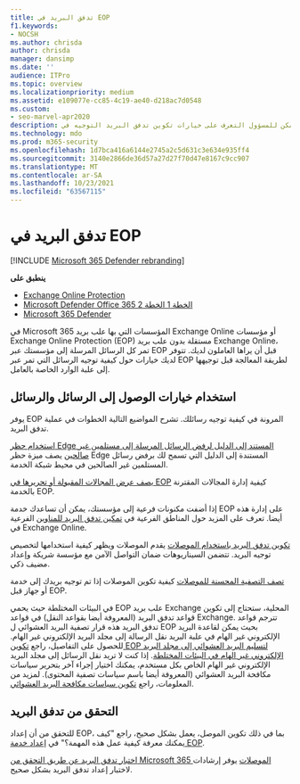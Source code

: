 ```yaml
---
title: تدفق البريد في EOP
f1.keywords:
- NOCSH
ms.author: chrisda
author: chrisda
manager: dansimp
ms.date: ''
audience: ITPro
ms.topic: overview
ms.localizationpriority: medium
ms.assetid: e109077e-cc85-4c19-ae40-d218ac7d0548
ms.custom:
- seo-marvel-apr2020
description: يمكن للمسؤول التعرف على خيارات تكوين تدفق البريد التوجيه في Exchange Online Protection (EOP).
ms.technology: mdo
ms.prod: m365-security
ms.openlocfilehash: 1d7bca416a6144e2745a2c5d631c3e634e935ff4
ms.sourcegitcommit: 3140e2866de36d57a27d27f70d47e8167c9cc907
ms.translationtype: MT
ms.contentlocale: ar-SA
ms.lasthandoff: 10/23/2021
ms.locfileid: "63567115"
---
```

# <a name="mail-flow-in-eop"></a>تدفق البريد في EOP

[!INCLUDE [Microsoft 365 Defender rebranding](../includes/microsoft-defender-for-office.md)]

**ينطبق على**
- [Exchange Online Protection](exchange-online-protection-overview.md)
- [Microsoft Defender Office 365 الخطة 1 الخطة 2](defender-for-office-365.md)
- [Microsoft 365 Defender](../defender/microsoft-365-defender.md)

في Microsoft 365 المؤسسات التي بها علب بريد Exchange Online أو مؤسسات Exchange Online Protection (EOP) مستقلة بدون علب بريد Exchange Online، تمر كل الرسائل المرسلة إلى مؤسستك عبر EOP قبل أن يراها العاملون لديك. تتوفر لديك خيارات حول كيفية توجيه الرسائل التي تمر عبر EOP لطريقة المعالجة قبل توجيهها إلى علبة الوارد الخاصة بالعامل.

## <a name="working-with-messages-and-message-access-options"></a>استخدام خيارات الوصول إلى الرسائل والرسائل

يوفر EOP المرونة في كيفية توجيه رسائلك. تشرح المواضيع التالية الخطوات في عملية تدفق البريد.

[استخدام حظر Edge المستند إلى الدليل لرفض الرسائل المرسلة إلى مستلمين غير صالحين](/exchange/mail-flow-best-practices/use-directory-based-edge-blocking) يصف ميزة حظر Edge المستندة إلى الدليل التي تسمح لك برفض رسائل المستلمين غير الصالحين في محيط شبكة الخدمة.

[يصف عرض المجالات المقبولة أو تحريرها في EOP](/exchange/mail-flow-best-practices/manage-accepted-domains/manage-accepted-domains) كيفية إدارة المجالات المقترنة بالخدمة EOP.

إذا أضفت مكنونات فرعية إلى مؤسستك، يمكن أن تساعدك خدمة EOP على إدارة هذه أيضا. تعرف على المزيد حول المناطق الفرعية في [تمكين تدفق البريد للمناوين](/exchange/mail-flow-best-practices/manage-accepted-domains/enable-mail-flow-for-subdomains) الفرعية في Exchange Online.

[تكوين تدفق البريد باستخدام الموصلات](/exchange/mail-flow-best-practices/use-connectors-to-configure-mail-flow/use-connectors-to-configure-mail-flow) يقدم الموصلات ويظهر كيفية استخدامها لتخصيص توجيه البريد. تتضمن السيناريوهات ضمان التواصل الآمن مع مؤسسة شريكة وإعداد مضيف ذكي.

[تصف التصفية المحسنة للموصلات](/exchange/mail-flow-best-practices/use-connectors-to-configure-mail-flow/enhanced-filtering-for-connectors) كيفية تكوين الموصلات إذا تم توجيه بريدك إلى خدمة أو جهاز قبل EOP.

في البيئات المختلطة حيث يحمي EOP علب بريد Exchange المحلية، ستحتاج إلى تكوين قواعد تدفق البريد (المعروفة أيضا بقواعد النقل) في قواعد Exchange. تترجم قواعد تدفق البريد هذه قرار تصفية البريد العشوائي ل EOP بحيث يمكن لقاعدة البريد الإلكتروني غير الهام في علبة البريد نقل الرسالة إلى مجلد البريد الإلكتروني غير الهام. للحصول على التفاصيل، راجع [تكوين EOP لتسليم البريد العشوائي إلى مجلد البريد الإلكتروني غير الهام في البيئات المختلطة](/exchange/standalone-eop/configure-eop-spam-protection-hybrid). إذا كنت لا تريد نقل الرسائل إلى مجلد البريد الإلكتروني غير الهام الخاص بكل مستخدم، يمكنك اختيار إجراء آخر بتحرير سياسات مكافحة البريد العشوائي (المعروفة أيضا باسم سياسات تصفية المحتوى). لمزيد من المعلومات، راجع [تكوين سياسات مكافحة البريد العشوائي](configure-your-spam-filter-policies.md).

## <a name="verify-mail-flow"></a>التحقق من تدفق البريد

للتحقق من أن إعداد EOP، بما في ذلك تكوين الموصل، يعمل بشكل صحيح، راجع "كيف يمكنك معرفة كيفية عمل هذه المهمة؟" في [إعداد خدمة EOP](/exchange/standalone-eop/set-up-your-eop-service).

[اختبار تدفق البريد عن طريق التحقق من Microsoft 365 الموصلات](/exchange/mail-flow-best-practices/test-mail-flow) يوفر إرشادات لاختبار إعداد تدفق البريد بشكل صحيح.
